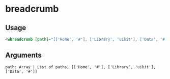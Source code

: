 # breadcrumb

## Usage
```html
<wbreadcrumb [path]="[['Home', '#'], ['Library', 'uikit'], ['Data', '#']]"></wbreadcrumb>
```

## Arguments
```
path: Array | List of paths, [['Home', '#'], ['Library', 'uikit'], ['Data', '#']]
```